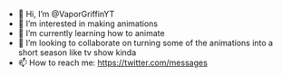 - 👋 Hi, I’m @VaporGriffinYT
- 👀 I’m interested in making animations
- 🌱 I’m currently learning how to animate
- 💞️ I’m looking to collaborate on turning some of the animations into a short season like tv show kinda
- 📫 How to reach me:
https://twitter.com/messages
<!---
VaporGriffinYT/VaporGriffinYT is a ✨ special ✨ repository because its `README.md` (this file) appears on your GitHub profile.
You can click the Preview link to take a look at your changes.
--->
